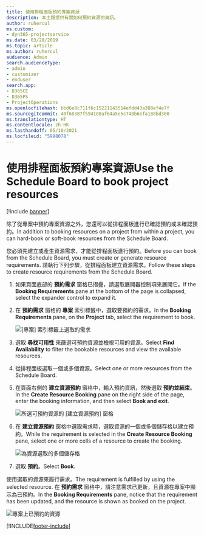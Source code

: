 ```yaml
---
title: 使用排程面板預約專案資源
description: 本主題提供有關如何預約資源的資訊。
author: ruhercul
ms.custom:
- dyn365-projectservice
ms.date: 03/28/2019
ms.topic: article
ms.author: ruhercul
audience: Admin
search.audienceType:
- admin
- customizer
- enduser
search.app:
- D365CE
- D365PS
- ProjectOperations
ms.openlocfilehash: bbd6e8c711f6c15221143514efdd43a388ef4e7f
ms.sourcegitcommit: 40f68387f594180af64a5e5c748b6efa188bd300
ms.translationtype: HT
ms.contentlocale: zh-HK
ms.lasthandoff: 05/10/2021
ms.locfileid: "5998078"
---
```

# <a name="use-the-schedule-board-to-book-project-resources"></a><span data-ttu-id="67593-103">使用排程面板預約專案資源</span><span class="sxs-lookup"><span data-stu-id="67593-103">Use the Schedule Board to book project resources</span></span>

[!include [banner](../includes/psa-now-project-operations.md)]

<span data-ttu-id="67593-104">除了從專案中預約專案資源之外，您還可以從排程面板進行已確認預約或未確認預約。</span><span class="sxs-lookup"><span data-stu-id="67593-104">In addition to booking resources on a project from within a project, you can hard-book or soft-book resources from the Schedule Board.</span></span>

<span data-ttu-id="67593-105">您必須先建立或產生資源需求，才能從排程面板進行預約。</span><span class="sxs-lookup"><span data-stu-id="67593-105">Before you can book from the Schedule Board, you must create or generate resource requirements.</span></span> <span data-ttu-id="67593-106">請執行下列步驟，從排程面板建立資源需求。</span><span class="sxs-lookup"><span data-stu-id="67593-106">Follow these steps to create resource requirements from the Schedule Board.</span></span>

1. <span data-ttu-id="67593-107">如果頁面底部的 **預約需求** 窗格已摺疊，請選取展開器控制項來展開它。</span><span class="sxs-lookup"><span data-stu-id="67593-107">If the **Booking Requirements** pane at the bottom of the page is collapsed, select the expander control to expand it.</span></span>
2. <span data-ttu-id="67593-108">在 **預約需求** 窗格的 **專案** 索引標籤中，選取要預約的需求。</span><span class="sxs-lookup"><span data-stu-id="67593-108">In the **Booking Requirements** pane, on the **Project** tab, select the requirement to book.</span></span>

    ![[專案] 索引標籤上選取的需求](media/Resource-Management-image73.png)

3. <span data-ttu-id="67593-110">選取 **尋找可用性** 來篩選可預約資源並檢視可用的資源。</span><span class="sxs-lookup"><span data-stu-id="67593-110">Select **Find Availability** to filter the bookable resources and view the available resources.</span></span> 
4. <span data-ttu-id="67593-111">從排程面板選取一個或多個資源。</span><span class="sxs-lookup"><span data-stu-id="67593-111">Select one or more resources from the Schedule Board.</span></span> 
5. <span data-ttu-id="67593-112">在頁面右側的 **建立資源預約** 窗格中，輸入預約資訊，然後選取 **預約並結束**。</span><span class="sxs-lookup"><span data-stu-id="67593-112">In the **Create Resource Booking** pane on the right side of the page, enter the booking information, and then select **Book and exit**.</span></span>

    ![所選可預約資源的 [建立資源預約] 窗格](media/Resource-Management-image74.png)

6. <span data-ttu-id="67593-114">在 **建立資源預約** 窗格中選取需求時，選取資源的一個或多個儲存格以建立預約。</span><span class="sxs-lookup"><span data-stu-id="67593-114">While the requirement is selected in the **Create Resource Booking** pane, select one or more cells of a resource to create the booking.</span></span>

    ![為資源選取的多個儲存格](media/Resource-Management-image75.png)

7. <span data-ttu-id="67593-116">選取 **預約**。</span><span class="sxs-lookup"><span data-stu-id="67593-116">Select **Book**.</span></span>

<span data-ttu-id="67593-117">使用選取的資源來履行需求。</span><span class="sxs-lookup"><span data-stu-id="67593-117">The requirement is fulfilled by using the selected resource.</span></span> <span data-ttu-id="67593-118">在 **預約需求** 窗格中，請注意需求已更新，且資源在專案中顯示為已預約。</span><span class="sxs-lookup"><span data-stu-id="67593-118">In the **Booking Requirements** pane, notice that the requirement has been updated, and the resource is shown as booked on the project.</span></span>

![專案上已預約的資源](media/Resource-Management-image76.png)


[!INCLUDE[footer-include](../includes/footer-banner.md)]